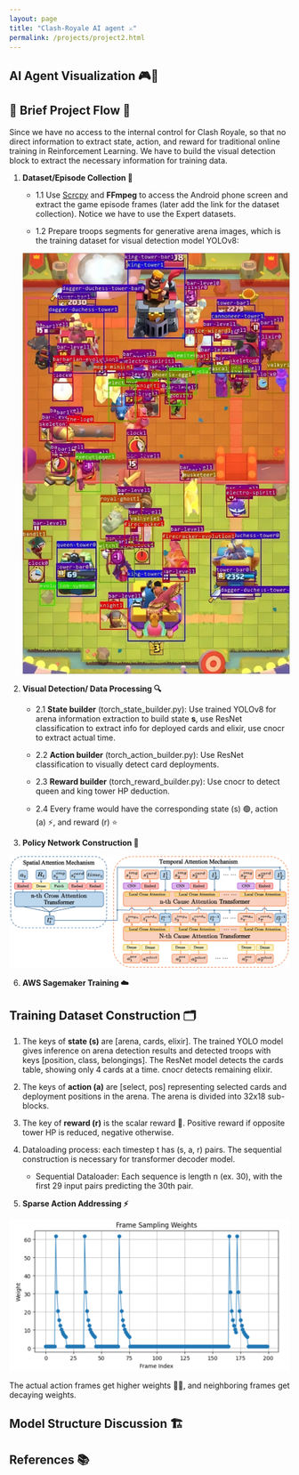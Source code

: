 ```yaml
---
layout: page
title: "Clash-Royale AI agent ⚔️"
permalink: /projects/project2.html
---
```


## AI Agent Visualization 🎮🤖

## 🔬 Brief Project Flow 📝

Since we have no access to the internal control for Clash Royale, so that no direct information to extract state, action, and reward for traditional online training in Reinforcement Learning. We have to build the visual detection block to extract the necessary information for training data. 

1. **Dataset/Episode Collection 📸**
   - 1.1 Use [Scrcpy](https://github.com/Genymobile/scrcpy) and **FFmpeg** to access the Android phone screen and extract the game episode frames (later add the link for the dataset collection). Notice we have to use the Expert datasets.
   
   - 1.2 Prepare troops segments for generative arena images, which is the training dataset for visual detection model YOLOv8:
  
   ![Generative Arena View](generative_arena.png)
     
3. **Visual Detection/ Data Processing 🔍**
   - 2.1 **State builder** (torch_state_builder.py): Use trained YOLOv8 for arena information extraction to build state **s**, use ResNet classification to extract info for deployed cards and elixir, use cnocr to extract actual time.
   
   - 2.2 **Action builder** (torch_action_builder.py): Use ResNet classification to visually detect card deployments.
   
   - 2.3 **Reward builder** (torch_reward_builder.py): Use cnocr to detect queen and king tower HP deduction.
   
   - 2.4 Every frame would have the corresponding state (s) 🟢, action (a) ⚡, and reward (r) ⭐

4. **Policy Network Construction 🧠**
   
 ![Policy Network Preview](policy_model_en.png)

6. **AWS Sagemaker Training ☁️**

## Training Dataset Construction 🗂️

1. The keys of **state (s)** are [arena, cards, elixir]. The trained YOLO model gives inference on arena detection results and detected troops with keys [position, class, belongings]. The ResNet model detects the cards table, showing only 4 cards at a time. cnocr detects remaining elixir.

2. The keys of **action (a)** are [select, pos] representing selected cards and deployment positions in the arena. The arena is divided into 32x18 sub-blocks.

3. The key of **reward (r)** is the scalar reward 🏅. Positive reward if opposite tower HP is reduced, negative otherwise.

4. Dataloading process: each timestep t has (s, a, r) pairs. The sequential construction is necessary for transformer decoder model.
   - Sequential Dataloader: Each sequence is length n (ex. 30), with the first 29 input pairs predicting the 30th pair.

5. **Sparse Action Addressing ⚡**
   
 ![Frame Re-weighting](frame_weights.png)

The actual action frames get higher weights 🏋️‍♂️, and neighboring frames get decaying weights.

## Model Structure Discussion 🏗️

## References 📚
